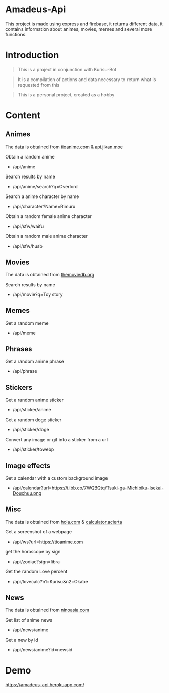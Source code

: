 # Amadeus-Api
This project is made using express and firebase, it returns different data, it contains information about animes, movies, memes and several more functions.
# Introduction
> This is a project in conjunction with Kurisu-Bot

> It is a compilation of actions and data necessary to return what is requested from this

>This is a personal project, created as a hobby

# Content

## Animes 
The data is obtained from [tioanime.com](https://tioanime.com/) & [api.jikan.moe](https://api.jikan.moe/v4/)

Obtain a random anime
* /api/anime  

Search results by name
* /api/anime/search?q=Overlord  

Search a anime character by name
* /api/character?Name=Rimuru

Obtain a random female anime character
* /api/sfw/waifu
  
Obtain a random male anime character
* /api/sfw/husb

## Movies
The data is obtained from [themoviedb.org](https://www.themoviedb.org/)

Search results by name
* /api/movie?q=Toy story  

## Memes

Get a random meme
* /api/meme
  
## Phrases

Get a random anime phrase
* /api/phrase

## Stickers

Get a random anime sticker
* /api/sticker/anime
  
Get a random doge sticker
* /api/sticker/doge

Convert any image or gif into a sticker from a url  
* /api/sticker/towebp

## Image effects

Get a calendar with a custom background image
* /api/calendar?url=https://i.ibb.co/7WQBQtq/Tsuki-ga-Michibiku-Isekai-Douchuu.png

## Misc
The data is obtained from [hola.com](https://www.hola.com/horoscopo/) & [calculator.acierta](https://calculador.acierta.me/)

Get a screenshot of a webpage
* /api/ws?url=https://tioanime.com

get the horoscope by sign

* /api/zodiac?sign=libra

Get the random Love percent 

* /api/lovecalc?n1=Kurisu&n2=Okabe

## News
The data is obtained from [ninoasia.com](https://ninoasia.com/)

Get list of anime news
* /api/news/anime

Get a new by id
* /api/news/anime?id=newsid

# Demo

https://amadeus-api.herokuapp.com/
